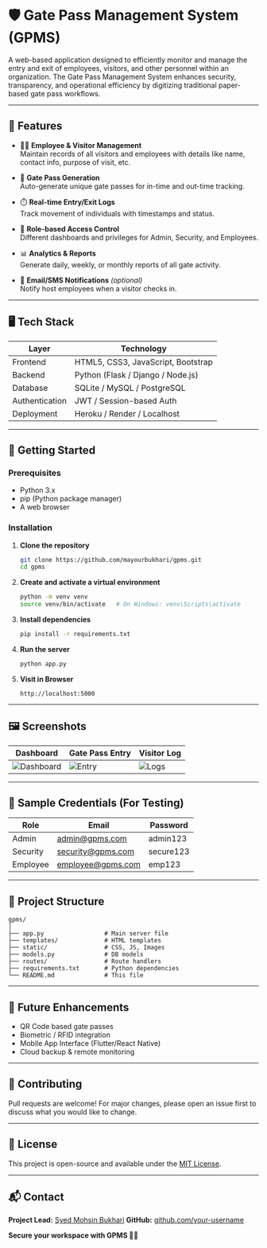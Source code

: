 

# 🛡️ Gate Pass Management System (GPMS)

A web-based application designed to efficiently monitor and manage the entry and exit of employees, visitors, and other personnel within an organization. The Gate Pass Management System enhances security, transparency, and operational efficiency by digitizing traditional paper-based gate pass workflows.

---

## 🔧 Features

- 🧑‍💼 **Employee & Visitor Management**  
  Maintain records of all visitors and employees with details like name, contact info, purpose of visit, etc.

- 🚪 **Gate Pass Generation**  
  Auto-generate unique gate passes for in-time and out-time tracking.

- ⏱️ **Real-time Entry/Exit Logs**  
  Track movement of individuals with timestamps and status.

- 🔐 **Role-based Access Control**  
  Different dashboards and privileges for Admin, Security, and Employees.

- 📊 **Analytics & Reports**  
  Generate daily, weekly, or monthly reports of all gate activity.

- 📨 **Email/SMS Notifications** *(optional)*  
  Notify host employees when a visitor checks in.

---

## 🖥️ Tech Stack

| Layer        | Technology               |
|--------------|--------------------------|
| Frontend     | HTML5, CSS3, JavaScript, Bootstrap |
| Backend      | Python (Flask / Django / Node.js) |
| Database     | SQLite / MySQL / PostgreSQL |
| Authentication | JWT / Session-based Auth |
| Deployment   | Heroku / Render / Localhost |

---

## 🚀 Getting Started

### Prerequisites

- Python 3.x
- pip (Python package manager)
- A web browser

### Installation

1. **Clone the repository**
   ```bash
   git clone https://github.com/mayourbukhari/gpms.git
   cd gpms


2. **Create and activate a virtual environment**

   ```bash
   python -m venv venv
   source venv/bin/activate   # On Windows: venv\Scripts\activate
   ```

3. **Install dependencies**

   ```bash
   pip install -r requirements.txt
   ```

4. **Run the server**

   ```bash
   python app.py
   ```

5. **Visit in Browser**

   ```
   http://localhost:5000
   ```

---

## 🖼️ Screenshots

| Dashboard                               | Gate Pass Entry                      | Visitor Log                          |
| --------------------------------------- | ------------------------------------ | ------------------------------------ |
| ![Dashboard](screenshots/dashboard.png) | ![Entry](screenshots/entry_form.png) | ![Logs](screenshots/visitor_log.png) |

---

## 🧪 Sample Credentials (For Testing)

| Role     | Email                                         | Password  |
| -------- | --------------------------------------------- | --------- |
| Admin    | [admin@gpms.com](mailto:admin@gpms.com)       | admin123  |
| Security | [security@gpms.com](mailto:security@gpms.com) | secure123 |
| Employee | [employee@gpms.com](mailto:employee@gpms.com) | emp123    |

---

## 📁 Project Structure

```
gpms/
│
├── app.py                 # Main server file
├── templates/             # HTML templates
├── static/                # CSS, JS, Images
├── models.py              # DB models
├── routes/                # Route handlers
├── requirements.txt       # Python dependencies
└── README.md              # This file
```

---

## 📌 Future Enhancements

* QR Code based gate passes
* Biometric / RFID integration
* Mobile App Interface (Flutter/React Native)
* Cloud backup & remote monitoring

---

## 🤝 Contributing

Pull requests are welcome! For major changes, please open an issue first to discuss what you would like to change.

---

## 📄 License

This project is open-source and available under the [MIT License](LICENSE).

---

## 📬 Contact

**Project Lead:** [Syed Mohsin Bukhari](mailto:syedmohsinb786@gmail.com)
**GitHub:** [github.com/your-username](https://github.com/mayourbukhari)



 **Secure your workspace with GPMS 🚪✨**



